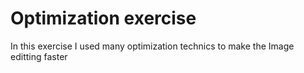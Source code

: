# Optimization exercise

In this exercise I used
many optimization technics
to make the Image editting faster
